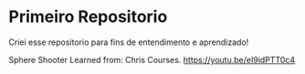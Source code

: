 # Primeiro Repositorio
Criei esse repositorio para fins de entendimento e aprendizado!

Sphere Shooter Learned from:
 Chris Courses.
 https://youtu.be/eI9idPTT0c4
